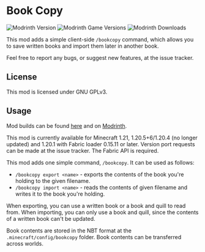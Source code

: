 # Book Copy

![Modrinth Version](https://img.shields.io/modrinth/v/jkOtP64i?logo=modrinth&color=008800)
![Modrinth Game Versions](https://img.shields.io/modrinth/game-versions/jkOtP64i?logo=modrinth&color=008800)
![Modrinth Downloads](https://img.shields.io/modrinth/dt/jkOtP64i?logo=modrinth&color=008800)

This mod adds a simple client-side `/bookcopy` command, which allows you to save written books and
import them later in another book.

Feel free to report any bugs, or suggest new features, at the issue tracker.

## License

This mod is licensed under GNU GPLv3.

## Usage

Mod builds can be found [here](https://github.com/eclipseisoffline/bookcopy/packages/2096411) and on [Modrinth](https://modrinth.com/mod/book-copy).

This mod is currently available for Minecraft 1.21, 1.20.5+6/1.20.4 (no longer updated) and 1.20.1 with Fabric loader 0.15.11 or later.
Version port requests can be made at the issue tracker. The Fabric API is required.

This mod adds one simple command, `/bookcopy`. It can be used as follows:

- `/bookcopy export <name>` - exports the contents of the book you're holding to the given filename.
- `/bookcopy import <name>` - reads the contents of given filename and writes it to the book you're holding.

When exporting, you can use a written book or a book and quill to read from. When importing, you can
only use a book and quill, since the contents of a written book can't be updated.

Book contents are stored in the NBT format at the `.minecraft/config/bookcopy` folder. Book contents
can be transferred across worlds.
